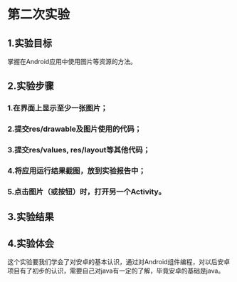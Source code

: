 # 第二次实验
## 1.实验目标
掌握在Android应用中使用图片等资源的方法。

## 2.实验步骤
### 1.在界面上显示至少一张图片；
### 2.提交res/drawable及图片使用的代码；
### 3.提交res/values, res/layout等其他代码；
### 4.将应用运行结果截图，放到实验报告中；
### 5.点击图片（或按钮）时，打开另一个Activity。
## 3.实验结果


## 4.实验体会
这个实验要我们学会了对安卓的基本认识，通过对Android组件编程，对以后安卓项目有了初步的认识，需要自己对java有一定的了解，毕竟安卓的基础是java。
